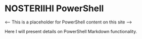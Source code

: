 # NOSTERIIHI PowerShell

<-- This is a placeholder for PowerShell content on this site -->

Here I will present details on PowerShell Markdown functionality.

<!-- Include sections on:                                           -->
<!-- Basic PowerShell Markdown commands                             -->
<!-- Render Markdown to PDF                                         -->
<!-- Extend Markdown with table functionality                       -->
<!-- Assemble HTML fragments to a full document                     -->
<!-- Define style with CSS and PowerShell VT100 tunings             -->
